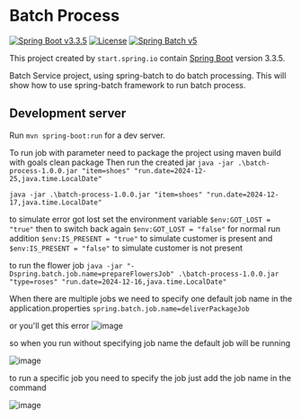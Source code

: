 # Batch Process

[![Spring Boot v3.3.5](https://img.shields.io/badge/Java-SpringBoot-green)](https://spring.io/)
[![License](http://img.shields.io/:license-GPLv3-blue.svg)](https://www.gnu.org/licenses/gpl-3.0.html)
[![Spring Batch v5](https://img.shields.io/badge/Spring-Batch-red)](https://docs.spring.io/spring-batch/docs/5.0.x/reference/html/)

This project created by `start.spring.io` contain [Spring Boot](https://spring.io/) version 3.3.5.

Batch Service project, using spring-batch to do batch processing.
This will show how to use spring-batch framework to run batch process.


## Development server

Run `mvn spring-boot:run` for a dev server. 

To run job with parameter need to package the project using maven build with goals clean package
Then run the created jar 
`java -jar .\batch-process-1.0.0.jar "item=shoes" "run.date=2024-12-25,java.time.LocalDate"`

`java -jar .\batch-process-1.0.0.jar "item=shoes" "run.date=2024-12-17,java.time.LocalDate"`

to simulate error got lost set the environment variable
`$env:GOT_LOST = "true"` then to switch back again `$env:GOT_LOST = "false"` for normal run
addition
`$env:IS_PRESENT = "true"` to simulate customer is present and `$env:IS_PRESENT = "false"` to simulate customer is not present

to run the flower job
`java -jar "-Dspring.batch.job.name=prepareFlowersJob" .\batch-process-1.0.0.jar "type=roses" "run.date=2024-12-16,java.time.LocalDate"`

When there are multiple jobs we need to specify one default job name in the application.properties
`spring.batch.job.name=deliverPackageJob`

or you'll get this error
![image](https://github.com/user-attachments/assets/b342c12c-1189-4157-8ea7-128096465096)

so when you run without specifying job name the default job will be running

![image](https://github.com/user-attachments/assets/e8ceef44-b558-47b1-bcd2-6d885303d557)

to run a specific job you need to specify the job just add the job name in the command

![image](https://github.com/user-attachments/assets/e7540102-c362-43e8-b634-2413cc8f6cfd)
